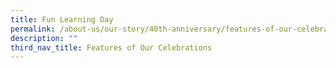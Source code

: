 ```yaml
---
title: Fun Learning Day
permalink: /about-us/our-story/40th-anniversary/features-of-our-celebrations/fun-learning-day/
description: ""
third_nav_title: Features of Our Celebrations
---
```

